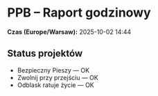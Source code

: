 # PPB – Raport godzinowy
**Czas (Europe/Warsaw):** 2025-10-02 14:44

## Status projektów
- Bezpieczny Pieszy — OK
- Zwolnij przy przejściu — OK
- Odblask ratuje życie — OK

